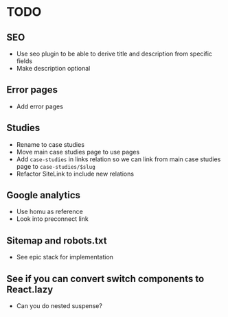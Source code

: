 # TODO

## SEO

- Use seo plugin to be able to derive title and description from specific fields
- Make description optional

## Error pages

- Add error pages

## Studies

- Rename to case studies
- Move main case studies page to use pages
- Add `case-studies` in links relation so we can link from main case studies page to `case-studies/$slug`
- Refactor SiteLink to include new relations

## Google analytics

- Use homu as reference
- Look into preconnect link

## Sitemap and robots.txt

- See epic stack for implementation

## See if you can convert switch components to React.lazy

- Can you do nested suspense?

